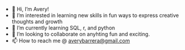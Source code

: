 - 👋 Hi, I’m Avery!
- 👀 I’m interested in learning new skills in fun ways to express creative thoughts and growth
- 🌱 I’m currently learning SQL, r, and python
- 💞️ I’m looking to collaborate on anyhting fun and exciting.
- 📫 How to reach me @ averybarrera@gmail.com

<!---
abarriebee/abarriebee is a ✨ special ✨ repository because its `README.md` (this file) appears on your GitHub profile.
You can click the Preview link to take a look at your changes.
--->
